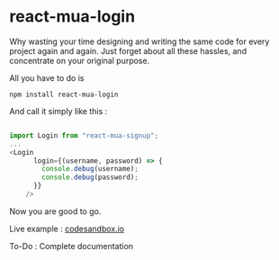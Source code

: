 # react-mua-login

Why wasting your time designing and writing the same code for 
every project again and again. Just forget about all these hassles,
 and concentrate on your original purpose.
 
All you have to do is 
```
npm install react-mua-login
```

And call it simply like this :
```typescript jsx

import Login from "react-mua-signup";
...
<Login
      login={(username, password) => {
        console.debug(username);
        console.debug(password);
      }}
    />
```
Now you are good to go.

Live example : 
[codesandbox.io](https://codesandbox.io/s/react-mua-login-sample-x12dr?file=/src/index.js)


To-Do :
Complete documentation
